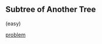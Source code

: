 ## Subtree of Another Tree
(easy)

<a href="https://leetcode.com/problems/subtree-of-another-tree/">problem</a>
